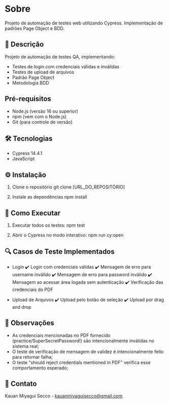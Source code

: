 # Sobre
Projeto de automação de testes web utilizando Cypress.
Implementação de padrões Page Object e BDD.

## 📝 Descrição
Projeto de automação de testes QA, implementando:
- Testes de login com credenciais válidas e inválidas
- Testes de upload de arquivos
- Padrão Page Object
- Metodologia BDD

## Pré-requisitos
- Node.js (versão 16 ou superior)
- npm (vem com o Node.js)
- Git (para controle de versão)

## 🛠️ Tecnologias
- Cypress 14.4.1
- JavaScript

## ⚙️ Instalação
1. Clone o repositório
git clone [URL_DO_REPOSITÓRIO]

2. Instale as dependências
npm install

## 🚀 Como Executar
1. Executar todos os testes:
npm test

2. Abrir o Cypress no modo interativo:
npm run cy:open

## 🔍 Casos de Teste Implementados
- Login
✔️ Login com credenciais válidas
✔️ Mensagem de erro para username inválido
✔️ Mensagem de erro para password inválido
✔️ Mensagem ao acessar área logada sem autenticação
✔️ Verificação das credenciais do PDF

- Upload de Arquivos
✔️ Upload pelo botão de seleção
✔️ Upload por drag and drop

## 📌 Observações
- As credenciais mencionadas no PDF fornecido (practice/SuperSecretPassword!) são intencionalmente inválidas no sistema real;
- O teste de verificação de mensagem de validez é intencionalmente feito para retornar falha;
- O teste "should reject credentials mentioned in PDF" verifica esse comportamento esperado;

## 📧 Contato
Kauan Miyagui Secco - kauanmiyaguisecco@gmail.com